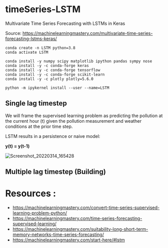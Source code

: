 # timeSeries-LSTM
Multivariate Time Series Forecasting with LSTMs in Keras


Source: https://machinelearningmastery.com/multivariate-time-series-forecasting-lstms-keras/


```{bash}
conda create -n LSTM python=3.8
conda activate LSTM
```

```{python}
conda install -y numpy scipy matplotlib ipython pandas sympy nose
conda install -y -c conda-forge keras
conda install -y -c conda-forge tensorflow
conda install -y -c conda-forge scikit-learn 
conda install -y -c plotly plotly=5.6.0
```

```{bash}
python -m ipykernel install --user --name=LSTM
```


## Single lag timestep
We will frame the supervised learning problem as predicting the pollution at the current hour (t) given the pollution measurement and weather conditions at the prior time step.

LSTM results in a persistence or naive model: 

**y(t) = y(t-1)**

![Screenshot_20220314_165428](https://user-images.githubusercontent.com/16523144/158210672-3f41d17c-1030-414f-9cd0-9a83785e5d0a.png)



## Multiple lag timestep (Building)




# Resources : 

- https://machinelearningmastery.com/convert-time-series-supervised-learning-problem-python/
- https://machinelearningmastery.com/time-series-forecasting-supervised-learning/
- https://machinelearningmastery.com/suitability-long-short-term-memory-networks-time-series-forecasting/
- https://machinelearningmastery.com/start-here/#lstm
